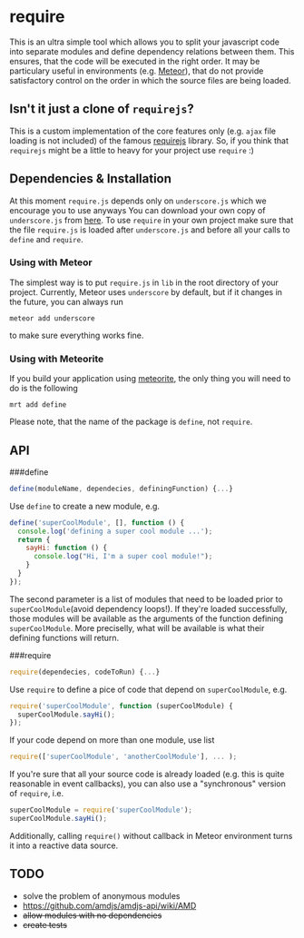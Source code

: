# require

This is an ultra simple tool which allows you to split your javascript
code into separate modules and define dependency relations between them.
This ensures, that the code will be executed in the right order. It may be
particulary useful in environments (e.g. [Meteor](http://meteor.com/)),
that do not provide satisfactory control on the order in which
the source files are being loaded.

## Isn't it just a clone of `requirejs`?

This is a custom implementation of the core features only
(e.g. `ajax` file loading is not included)
of the famous [requirejs](http://requirejs.org/) library.
So, if you think that `requirejs` might be a little to heavy
for your project use `require` :)

## Dependencies & Installation

At this moment `require.js` depends only on
`underscore.js` which we encourage you to use anyways
You can download your own copy of `underscore.js`
from [here](http://underscorejs.org/).
To use `require` in your own project make sure that
the file `require.js` is loaded after `underscore.js`
and before all your calls to `define` and `require`.

### Using with Meteor

The simplest way is to put `require.js` in `lib`
in the root directory of your project. Currently,
Meteor uses `underscore` by default, but if it changes
in the future, you can always run
```
meteor add underscore
```
to make sure everything works fine.

### Using with Meteorite

If you build your application using [meteorite](https://github.com/oortcloud/meteorite),
the only thing you will need to do is the following
```
mrt add define
```
Please note, that the name of the package is `define`, not `require`.

## API

###define

``` javascript
define(moduleName, dependecies, definingFunction) {...}
```

Use `define` to create a new module, e.g.

``` javascript
define('superCoolModule', [], function () {
  console.log('defining a super cool module ...');
  return {
    sayHi: function () {
      console.log("Hi, I'm a super cool module!");
    }
  }
});
```

The second parameter is a list of modules that need to be loaded prior
to `superCoolModule`(avoid dependency loops!).
If they're loaded successfully, those modules will be available
as the arguments of the function defining `superCoolModule`.
More preciselly, what will be available is what
their defining functions will return.

###require

``` javascript
require(dependecies, codeToRun) {...}
```

Use `require` to define a pice of code that depend on `superCoolModule`, e.g.

``` javascript
require('superCoolModule', function (superCoolModule) {
  superCoolModule.sayHi();
});
```

If your code depend on more than one module, use list

``` javascript
require(['superCoolModule', 'anotherCoolModule'], ... );
```

If you're sure that all your source code is already loaded
(e.g. this is quite reasonable in event callbacks),
you can also use a "synchronous" version of `require`, i.e.

``` javascript
superCoolModule = require('superCoolModule');
superCoolModule.sayHi();
```

Additionally, calling `require()` without callback
in Meteor environment turns it into a reactive data source.

## TODO

- solve the problem of anonymous modules
- https://github.com/amdjs/amdjs-api/wiki/AMD
- ~~allow modules with no dependencies~~
- ~~create tests~~
